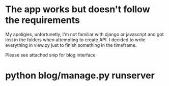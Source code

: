 # The app works but doesn't follow the requirements

My apoligies, unfortunetly, I'm not familiar with django or javascript and got lost in the folders when attempting to create API. I decided to write everything in view.py just to finish something in the timeframe.

Please see attached snip for blog interface

# python blog/manage.py runserver